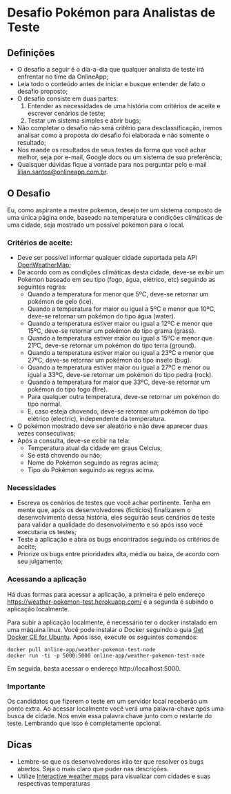# Desafio Pokémon para Analistas de Teste

## Definições

- O desafio a seguir é o dia-a-dia que qualquer analista de teste irá enfrentar no time da OnlineApp;
- Leia todo o conteúdo antes de iniciar e busque entender de fato o desafio proposto;
- O desafio consiste em duas partes:
  1. Entender as necessidades de uma história com critérios de aceite e escrever cenários de teste;
  2. Testar um sistema simples e abrir bugs;
- Não completar o desafio não será critério para desclassificação, iremos analisar como a proposta do desafio foi elaborada e não somente o resultado;
- Nos mande os resultados de seus testes da forma que você achar melhor, seja por e-mail, Google docs ou um sistema de sua preferência;
- Quaisquer dúvidas fique a vontade para nos perguntar pelo e-mail lilian.santos@onlineapp.com.br.

## O Desafio

Eu, como aspirante a mestre pokemon, desejo ter um sistema composto de uma única página onde, baseado na temperatura e condições climáticas de uma cidade, seja mostrado um possível pokémon para o local.


### Critérios de aceite:

- Deve ser possível informar qualquer cidade suportada pela API [OpenWeatherMap](https://openweathermap.org/);
- De acordo com as condições climáticas desta cidade, deve-se exibir um Pokémon baseado em seu tipo (fogo, água, elétrico, etc) seguindo as seguintes regras:
  - Quando a temperatura for menor que 5ºC, deve-se retornar um pokémon de gelo (ice).
  - Quando a temperatura for maior ou igual a 5ºC e menor que 10ºC, deve-se retornar um pokémon do tipo água (water).
  - Quando a temperatura estiver maior ou igual a 12ºC e menor que 15ºC, deve-se retornar um pokémon do tipo grama (grass).
  - Quando a temperatura estiver maior ou igual a 15ºC e menor que 21ºC, deve-se retornar um pokémon do tipo terra (ground).
  - Quando a temperatura estiver maior ou igual a 23ºC e menor que 27ºC, deve-se retornar um pokémon do tipo inseto (bug).
  - Quando a temperatura estiver maior ou igual a 27ºC e menor ou igual a 33ºC, deve-se retornar um pokémon do tipo pedra (rock).
  - Quando a temperatura for maior que 33ºC, deve-se retornar um pokémon do tipo fogo (fire).
  - Para qualquer outra temperatura, deve-se retornar um pokémon do tipo normal.
  - E, caso esteja chovendo, deve-se retornar um pokémon do tipo elétrico (electric), independente da temperatura.
- O pokémon mostrado deve ser aleatório e não deve aparecer duas vezes consecutivas;
- Após a consulta, deve-se exibir na tela:
  - Temperatura atual da cidade em graus Celcius;
  - Se está chovendo ou não;
  - Nome do Pokémon seguindo as regras acima;
  - Tipo do Pokémon seguindo as regras acima.

### Necessidades

- Escreva os cenários de testes que você achar pertinente. Tenha em mente que, após os desenvolvedores (fictícios) finalizarem o desenvolvimento dessa história, eles seguirão seus cenários de teste para validar a qualidade do desenvolvimento e só após isso você executaria os testes;
- Teste a aplicação e abra os bugs encontrados seguindo os critérios de aceite;
- Priorize os bugs entre prioridades alta, média ou baixa, de acordo com seu julgamento;

### Acessando a aplicação

Há duas formas para acessar a aplicação, a primeira é pelo endereço https://weather-pokemon-test.herokuapp.com/ e a segunda é subindo o aplicação localmente.

Para subir a aplicação localmente, é necessário ter o docker instalado em uma máquina linux. Você pode instalar o Docker seguindo o guia [Get Docker CE for Ubuntu](https://docs.docker.com/install/linux/docker-ce/ubuntu/). Após isso, execute os seguintes comandos:

```
docker pull online-app/weather-pokemon-test-node
docker run -ti -p 5000:5000 online-app/weather-pokemon-test-node
```

Em seguida, basta acessar o endereço http://localhost:5000.

### Importante

Os candidatos que fizerem o teste em um servidor local receberão um ponto extra. Ao acessar localmente você verá uma palavra-chave após uma busca de cidade. Nos envie essa palavra chave junto com o restante do teste. Lembrando que isso é completamente opcional.

## Dicas

- Lembre-se que os desenvolvedores irão ter que resolver os bugs abertos. Seja o mais claro que puder nas descrições.
- Utilize [Interactive weather maps](https://openweathermap.org/weathermap) para visualizar com cidades e suas respectivas temperaturas
